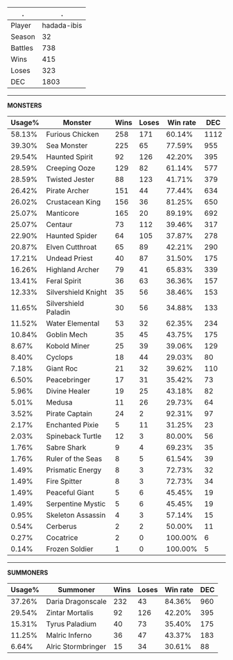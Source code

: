 .|.
|-|-
Player|hadada-ibis
Season|32
Battles|738
Wins|415
Loses|323
DEC|1803

---
**MONSTERS**

Usage%|Monster|Wins|Loses|Win rate|DEC|
-|-|-|-|-|-|
58.13%|Furious Chicken|258|171|60.14%|1112|
39.30%|Sea Monster|225|65|77.59%|955|
29.54%|Haunted Spirit|92|126|42.20%|395|
28.59%|Creeping Ooze|129|82|61.14%|577|
28.59%|Twisted Jester|88|123|41.71%|379|
26.42%|Pirate Archer|151|44|77.44%|634|
26.02%|Crustacean King|156|36|81.25%|650|
25.07%|Manticore|165|20|89.19%|692|
25.07%|Centaur|73|112|39.46%|317|
22.90%|Haunted Spider|64|105|37.87%|278|
20.87%|Elven Cutthroat|65|89|42.21%|290|
17.21%|Undead Priest|40|87|31.50%|175|
16.26%|Highland Archer|79|41|65.83%|339|
13.41%|Feral Spirit|36|63|36.36%|157|
12.33%|Silvershield Knight|35|56|38.46%|153|
11.65%|Silvershield Paladin|30|56|34.88%|133|
11.52%|Water Elemental|53|32|62.35%|234|
10.84%|Goblin Mech|35|45|43.75%|175|
8.67%|Kobold Miner|25|39|39.06%|129|
8.40%|Cyclops|18|44|29.03%|80|
7.18%|Giant Roc|21|32|39.62%|110|
6.50%|Peacebringer|17|31|35.42%|73|
5.96%|Divine Healer|19|25|43.18%|82|
5.01%|Medusa|11|26|29.73%|64|
3.52%|Pirate Captain|24|2|92.31%|97|
2.17%|Enchanted Pixie|5|11|31.25%|23|
2.03%|Spineback Turtle|12|3|80.00%|56|
1.76%|Sabre Shark|9|4|69.23%|35|
1.76%|Ruler of the Seas|8|5|61.54%|39|
1.49%|Prismatic Energy|8|3|72.73%|32|
1.49%|Fire Spitter|8|3|72.73%|34|
1.49%|Peaceful Giant|5|6|45.45%|19|
1.49%|Serpentine Mystic|5|6|45.45%|19|
0.95%|Skeleton Assassin|4|3|57.14%|15|
0.54%|Cerberus|2|2|50.00%|11|
0.27%|Cocatrice|2|0|100.00%|6|
0.14%|Frozen Soldier|1|0|100.00%|5|

---
**SUMMONERS**

Usage%|Summoner|Wins|Loses|Win rate|DEC|
-|-|-|-|-|-|
37.26%|Daria Dragonscale|232|43|84.36%|960|
29.54%|Zintar Mortalis|92|126|42.20%|395|
15.31%|Tyrus Paladium|40|73|35.40%|175|
11.25%|Malric Inferno|36|47|43.37%|183|
6.64%|Alric Stormbringer|15|34|30.61%|88|
